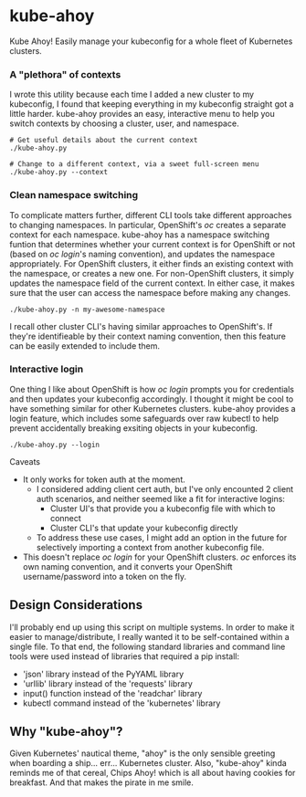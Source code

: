 # kube-ahoy
Kube Ahoy! Easily manage your kubeconfig for a whole fleet of Kubernetes clusters.

### A "plethora" of contexts
I wrote this utility because each time I added a new cluster to my kubeconfig, I found that keeping everything in my kubeconfig straight got a little harder.  kube-ahoy provides an easy, interactive menu to help you switch contexts by choosing a cluster, user, and namespace.

```
# Get useful details about the current context
./kube-ahoy.py

# Change to a different context, via a sweet full-screen menu
./kube-ahoy.py --context
```

### Clean namespace switching
To complicate matters further, different CLI tools take different approaches to changing namespaces. In particular, OpenShift's *oc* creates a separate context for each namespace. kube-ahoy has a namespace switching funtion that determines whether your current context is for OpenShift or not (based on *oc login*'s naming convention), and updates the namespace appropriately.  For OpenShift clusters, it either finds an existing context with the namespace, or creates a new one. For non-OpenShift clusters, it simply updates the namespace field of the current context. In either case, it makes sure that the user can access the namespace before making any changes.

```
./kube-ahoy.py -n my-awesome-namespace
```

I recall other cluster CLI's having similar approaches to OpenShift's. If they're identifieable by their context naming convention, then this feature can be easily extended to include them.

### Interactive login
One thing I like about OpenShift is how *oc login* prompts you for credentials and then updates your kubeconfig accordingly. I thought it might be cool to have something similar for other Kubernetes clusters. kube-ahoy provides a login feature, which includes some safeguards over raw kubectl to help prevent accidentally breaking exsiting objects in your kubeconfig.

```
./kube-ahoy.py --login
```

Caveats
- It only works for token auth at the moment.
  - I considered adding client cert auth, but I've only encounted 2 client auth scenarios, and neither seemed like a fit for interactive logins:
    - Cluster UI's that provide you a kubeconfig file with which to connect
    - Cluster CLI's that update your kubeconfig directly
  - To address these use cases, I might add an option in the future for selectively importing a context from another kubeconfig file.
- This doesn't replace *oc login* for your OpenShift clusters. *oc* enforces its own naming convention, and it converts your OpenShift username/password into a token on the fly.

## Design Considerations
I'll probably end up using this script on multiple systems.  In order to make it easier to manage/distribute, I really wanted it to be self-contained within a single file.  To that end, the following standard libraries and command line tools were used instead of libraries that required a pip install:

- 'json' library instead of the PyYAML library
- 'urllib' library instead of the 'requests' library
- input() function instead of the 'readchar' library
- kubectl command instead of the 'kubernetes' library

## Why "kube-ahoy"?
Given Kubernetes' nautical theme, "ahoy" is the only sensible greeting when boarding a ship... err... Kubernetes cluster.  Also, "kube-ahoy" kinda reminds me of that cereal, Chips Ahoy! which is all about having cookies for breakfast. And that makes the pirate in me smile.